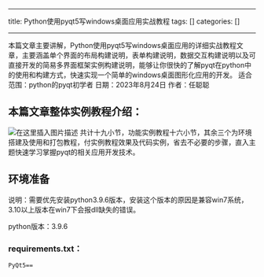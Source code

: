 
--- 
title:  Python使用pyqt5写windows桌面应用实战教程 
tags: []
categories: [] 

---
>  
 本篇文章主要讲解，Python使用pyqt5写windows桌面应用的详细实战教程文章，主要涵盖单个界面的布局构建说明，表单构建说明，数据交互构建说明以及可直接开发的简易多界面框架实例构建说明，能够让你很快的了解pyqt在python中的使用和构建方式，快速实现一个简单的windows桌面图形化应用的开发。 适合范围：python的pyqt初学者 日期：2023年8月24日 作者：任聪聪 


## 本篇文章整体实例教程介绍：

<img src="https://img-blog.csdnimg.cn/1bece494d223449fb0cc41ef72cf4cd8.png#pic_center" alt="在这里插入图片描述"> 共计十九小节，功能实例教程十六小节，其余三个为环境搭建及使用和打包教程，付实例教程效果及代码实例，省去不必要的步骤，直入主题快速学习掌握pyqt的相关应用开发技术。

## 环境准备

说明：需要优先安装python3.9.6版本，安装这个版本的原因是兼容win7系统，3.10以上版本在win7下会报dll缺失的错误。

>  
 python版本：3.9.6 


### requirements.txt：

```
PyQt5==
```
